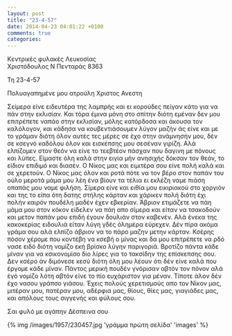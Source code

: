 ```yaml
---
layout: post
title: "23-4-57"
date: 2014-04-23 04:01:22 +0100
comments: true
categories: 
---
```


Κεντρικές φυλακές Λευκοσίας<br/>
Χριστόδουλος Ν Πενταράς 8363

Τη 23-4-57

Πολυαγαπημένε μου ατρούλη Χριστος Ανεστη

Σείμερα είνε ειδευτέρα της λαμπρής και ει κορούδες πείγαν κάτο για να πάν στην εκλισίαν. Και τόρα έμινα μόνη στο σπίτην διότη εμέναν δεν μου επιτρέπετε ναπάο στην εκλισίαν, μόλης κατόρδοσα και άκουσα τον καλόλογον, και κάδησα να κουβεντιάσουμεν λύγον μαζήν άς είνε και με το γράμαν διότη όλον αυτές τες μέρες σε έχο στην ανάμνησήν μου, δέν σε κσεγνό καδόλου όλον και εισκέπσης μου σεσέναν γιρίζη. Αλά ελπίζομεν στον θεόν να είνε το τεεβτέον πάσχαν που δαγινη με πόνους και λύπες. Είμαστε όλη καλά στην ειγία μήν ανησιχής δόκσαν τον θεόν, το είδιον επιδιμό και διασέν. Ο Νίκος μας και ειμιτέρα σου είνε πολή καλά και σε χερετούν. Ο Νίκος μας όλον και ροτά πότε να τον βέρο στον παπάν του ούλο μεροτά μάμα μου λέη ένα βίουν τα τέλια ει εκλέζη ναμε πιάση οπαπάς μου ναμε φιλήση. Σίμερα είνε και ειθία μου εικιριακού στο χοργιόν και της το είπα ότη δατης στήλης κάρταν και χάρικεν πολή διότη έχι πολήν καιρόν πουδέλη μαδέν έχεν εβκερίαν. Άβριον ετιμάζετε να πάη μάμα μου στον κόκον είδελεν να πάη απο σίμερα και είταν να τσακοδούν και μετον παπάν μου επιδή έγουν δουλιάν στον καβενέν. Αλά ένεκα της κακοκερίας ειδουλιά είταν λύγη γδές όλημέρα εύρεχεν. Δέν πίρα ακόμα γράμα σου αλά ελπίζο άβριον να το πάρο μαζην μετην κάρταν. Κσέρης πόσον χέρομε που κοντέβη να κσεβή ο μίνας και δα μου επιτρέπετε να ρδό νασε ειδό διότη νομίζο εκή βρίσκο λύγην παριγοριά. Βροτίζο πάντα κάδε μίναν για να κσικονομίσο δίο λίρες για το τακσίδην της επίσκεπσης σου. Δεν κσέρο άν διμόνεσε κεσύ διότη όλη μου λέουν ότι δέν είνε καλά που έργομε κάδε μίναν. Πάντος μερική πουδέν γνόρισαν αβτόν τον πόνον αλά έγό νομίζο λότη αβτόν είνε το πίο ευχάριστον για μέναν. Τίποτε άλον δέν έχο νασου γράπσο γιάσου. Έχεις πολούς χερετισμούς απο τον Νίκον μας, μιτέραν μου, πατέραν μου, αδέρφια μας, θίους, θίες μας, γιαγιάδες μας, και απόλους τους σιγγενής και φύλους σου.

Σαι φυλό με αγάπην Δέσπεινα σου

{% img /images/1957/230457.jpg 'γράμμα πρώτη σελίδα' 'images' %}
